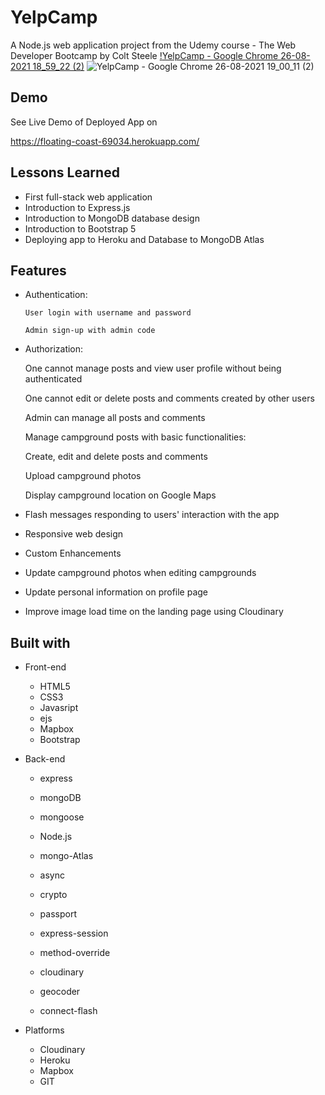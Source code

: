 
# YelpCamp

A Node.js web application project from the Udemy course - The Web Developer Bootcamp by Colt Steele
[!](url)[YelpCamp - Google Chrome 26-08-2021 18_59_22 (2)](https://user-images.githubusercontent.com/87975841/130975236-16eec270-a217-4f1d-ba4f-3fb8235c4532.png)
![YelpCamp - Google Chrome 26-08-2021 19_00_11 (2)](https://user-images.githubusercontent.com/87975841/130975452-d6384461-6b44-480c-8de3-f3ff759500aa.png)
## Demo

See Live Demo of Deployed App on 

https://floating-coast-69034.herokuapp.com/

## Lessons Learned

* First full-stack web application
* Introduction to Express.js
* Introduction to MongoDB database design
* Introduction to Bootstrap 5
* Deploying app to Heroku and Database to MongoDB Atlas

  
## Features


  - Authentication:

        User login with username and password

        Admin sign-up with admin code

- Authorization:

  One cannot manage posts and view user profile without being authenticated
  
  One cannot edit or delete posts and comments created by other users

  Admin can manage all posts and comments

  Manage campground posts with basic functionalities:

  Create, edit and delete posts and comments

  Upload campground photos

  Display campground location on Google Maps

  
- Flash messages responding to users' interaction with the app

- Responsive web design

- Custom Enhancements

- Update campground photos when editing campgrounds

- Update personal information on profile page

- Improve image load time on the landing page using Cloudinary





 ##  Built with
* Front-end

  * HTML5
  * CSS3
  * Javasript
  * ejs
  * Mapbox
  * Bootstrap
* Back-end
  * express
   * mongoDB
   * mongoose
   * Node.js

   * mongo-Atlas
   * async
   * crypto

  *   passport
  
  * express-session
  * method-override

  * cloudinary
  * geocoder
  * connect-flash
* Platforms
  * Cloudinary
  * Heroku
  * Mapbox
  * GIT
